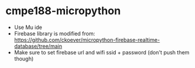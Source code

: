 # cmpe188-micropython

- Use Mu ide
- Firebase library is modified from: https://github.com/ckoever/micropython-firebase-realtime-database/tree/main
- Make sure to set firebase url and wifi ssid + password (don't push them though)
